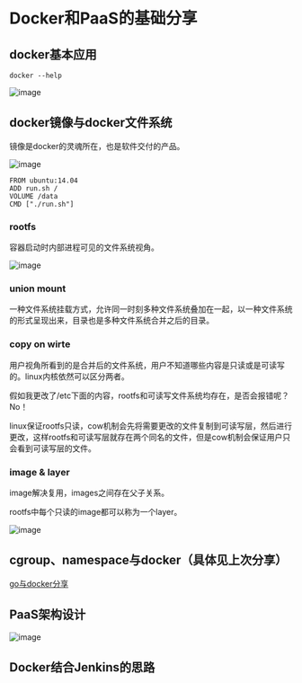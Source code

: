 # Docker和PaaS的基础分享

## docker基本应用

    docker --help
    
![image](https://github.com/wangyapu0714/my_post/raw/master/md_pic/docker/docker_command.png)


## docker镜像与docker文件系统

镜像是docker的灵魂所在，也是软件交付的产品。

![image](https://github.com/wangyapu0714/my_post/raw/master/md_pic/docker/docker_system.png)


    FROM ubuntu:14.04
    ADD run.sh /
    VOLUME /data
    CMD ["./run.sh"]
    
### rootfs

容器启动时内部进程可见的文件系统视角。

![image](https://github.com/wangyapu0714/my_post/raw/master/md_pic/docker/rootfs.png)

### union mount

一种文件系统挂载方式，允许同一时刻多种文件系统叠加在一起，以一种文件系统的形式呈现出来，目录也是多种文件系统合并之后的目录。

### copy on wirte

用户视角所看到的是合并后的文件系统，用户不知道哪些内容是只读或是可读写的。linux内核依然可以区分两者。

假如我更改了/etc下面的内容，rootfs和可读写文件系统均存在，是否会报错呢？
No！

linux保证rootfs只读，cow机制会先将需要更改的文件复制到可读写层，然后进行更改，这样rootfs和可读写层就存在两个同名的文件，但是cow机制会保证用户只会看到可读写层的文件。

### image & layer

image解决复用，images之间存在父子关系。

rootfs中每个只读的image都可以称为一个layer。

![image](https://github.com/wangyapu0714/my_post/raw/master/md_pic/docker/layer.png)

## cgroup、namespace与docker（具体见上次分享）

[go与docker分享](http://wangyapu0714.github.io/2016/01/28/go_docker_share/)


## PaaS架构设计

![image](https://github.com/wangyapu0714/my_post/raw/master/md_pic/docker/init_instance.png)


## Docker结合Jenkins的思路


